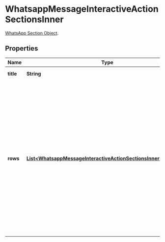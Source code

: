 

# WhatsappMessageInteractiveActionSectionsInner

[WhatsApp Section Object](https://developers.facebook.com/docs/whatsapp/cloud-api/reference/messages#section-object).

## Properties

| Name | Type | Description | Notes |
|------------ | ------------- | ------------- | -------------|
|**title** | **String** | Title of the section. |  [optional] |
|**rows** | [**List&lt;WhatsappMessageInteractiveActionSectionsInnerRowsInner&gt;**](WhatsappMessageInteractiveActionSectionsInnerRowsInner.md) | Contains a list of rows. You can have a total of 10 rows across your sections. Each row must have a title (Maximum length: 24 characters) and an ID (Maximum length: 200 characters). You can add a description (Maximum length: 72 characters), but it is optional. |  [optional] |



